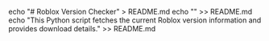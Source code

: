 echo "# Roblox Version Checker" > README.md
echo "" >> README.md
echo "This Python script fetches the current Roblox version information and provides download details." >> README.md
